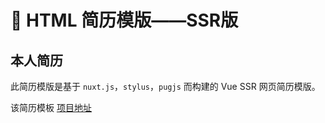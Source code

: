 # 📑 HTML 简历模版——SSR版

## 本人简历

此简历模版是基于 `nuxt.js`，`stylus`，`pugjs` 而构建的 Vue SSR 网页简历模版。



该简历模板 [项目地址](https://github.com/CoderMing/resume)


